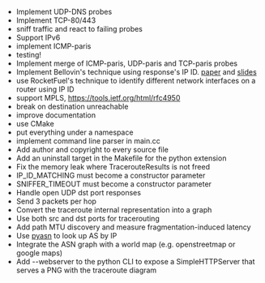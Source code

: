 * Implement UDP-DNS probes
* Implement TCP-80/443
* sniff traffic and react to failing probes
* Support IPv6
* implement ICMP-paris
* testing!
* Implement merge of ICMP-paris, UDP-paris and TCP-paris probes
* Implement Bellovin's  technique using response's IP ID.
  [paper](https://www.cs.columbia.edu/~smb/papers/fnat.pdf) and
  [slides](https://www.cs.columbia.edu/~smb/talks/findnat.pdf)
* use RocketFuel's technique to identify different network interfaces on a
  router using IP ID
* support MPLS, https://tools.ietf.org/html/rfc4950
* break on destination unreachable
* improve documentation
* use CMake
* put everything under a namespace
* implement command line parser in main.cc
* Add author and copyright to every source file
* Add an uninstall target in the Makefile for the python extension
* Fix the memory leak where TracerouteResults is not freed
* IP_ID_MATCHING must become a constructor parameter
* SNIFFER_TIMEOUT must become a constructor parameter
* Handle open UDP dst port responses
* Send 3 packets per hop
* Convert the traceroute internal representation into a graph
* Use both src and dst ports for tracerouting
* Add path MTU discovery and measure fragmentation-induced latency
* Use [pyasn](https://github.com/hadiasghari/pyasn) to look up AS by IP
* Integrate the ASN graph with a world map (e.g. openstreetmap or google maps)
* Add --webserver to the python CLI to expose a SimpleHTTPServer that serves a PNG with the traceroute diagram
